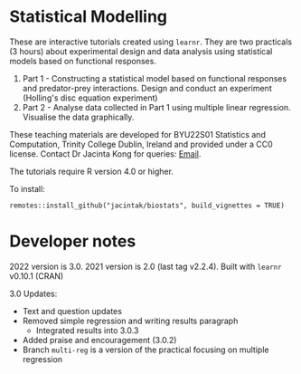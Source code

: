 # Statistical Modelling

These are interactive tutorials created using `learnr`. They are two practicals (3 hours) about experimental design and data analysis using statistical models based on functional responses.

1. Part 1 - Constructing a statistical model based on functional responses and predator-prey interactions. Design and conduct an experiment (Holling's disc equation experiment)
2. Part 2 - Analyse data collected in Part 1 using multiple linear regression. Visualise the data graphically.

These teaching materials are developed for BYU22S01 Statistics and Computation, Trinity College Dublin, Ireland and provided under a CC0 license. Contact Dr Jacinta Kong for queries: [Email](mailto:kongj@tcd.ie).

The tutorials require R version 4.0 or higher.

To install:

```
remotes::install_github("jacintak/biostats", build_vignettes = TRUE)
```

# Developer notes

2022 version is 3.0. 2021 version is 2.0 (last tag v2.2.4). Built with `learnr` v0.10.1 (CRAN)

3.0 Updates:

 * Text and question updates
 * Removed simple regression and writing results paragraph
    * Integrated results into 3.0.3
 * Added praise and encouragement (3.0.2)
 * Branch `multi-reg` is a version of the practical focusing on multiple regression



